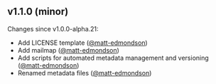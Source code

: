 ## v1.1.0 (minor)

Changes since v1.0.0-alpha.21:

- Add LICENSE template ([@matt-edmondson](https://github.com/matt-edmondson))
- Add mailmap ([@matt-edmondson](https://github.com/matt-edmondson))
- Add scripts for automated metadata management and versioning ([@matt-edmondson](https://github.com/matt-edmondson))
- Renamed metadata files ([@matt-edmondson](https://github.com/matt-edmondson))


